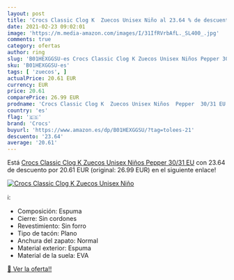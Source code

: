 ```yaml
---
layout: post
title: 'Crocs Classic Clog K  Zuecos Unisex Niño al 23.64 % de descuento'
date: 2021-02-23 09:02:01
image: 'https://m.media-amazon.com/images/I/31IfRVrbAfL._SL400_.jpg'
comments: true
category: ofertas
author: ring
slug: 'B01HEXGGSU-es Crocs Classic Clog K Zuecos Unisex Niños Pepper 30/31 EU'
sku: 'B01HEXGGSU-es'
tags: [ 'zuecos', ]
actualPrice: 20.61 EUR
currency: EUR
price: 20.61
comparePrice: 26.99 EUR
prodname: 'Crocs Classic Clog K  Zuecos Unisex Niños  Pepper  30/31 EU'
country: 'es'
flag: '🇪🇸'
brand: 'Crocs'
buyurl: 'https://www.amazon.es/dp/B01HEXGGSU/?tag=tolees-21'
descuento: '23.64'
average: '20.61'
---
```


Está [Crocs Classic Clog K  Zuecos Unisex Niños  Pepper  30/31 EU](https://www.amazon.es/dp/B01HEXGGSU/?tag=tolees-21) con 23.64 de descuento por 20.61 EUR (original: 26.99 EUR) en el siguiente enlace!

[![Crocs Classic Clog K  Zuecos Unisex Niño](https://m.media-amazon.com/images/I/31IfRVrbAfL._SL400_.jpg)](https://www.amazon.es/dp/B01HEXGGSU/?tag=tolees-21)

ℹ️:

- Composición: Espuma
- Cierre: Sin cordones
- Revestimiento: Sin forro
- Tipo de tacón: Plano
- Anchura del zapato: Normal
- Material exterior: Espuma
- Material de la suela: EVA

[🛒 Ver la oferta!!](https://www.amazon.es/dp/B01HEXGGSU/?tag=tolees-21)
